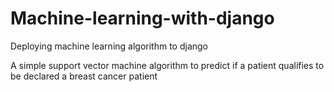 # Machine-learning-with-django
Deploying machine learning algorithm to django

A simple support vector machine algorithm to predict if a patient qualifies to be declared a breast cancer patient
